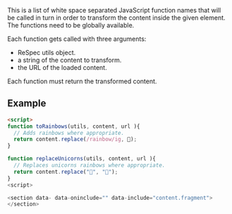 This is a list of white space separated JavaScript function names that will be called in turn in order to transform the content inside the given element. The functions need to be globally available.

Each function gets called with three arguments:
 * ReSpec utils object.
 * a string of the content to transform.
 * the URL of the loaded content. 

Each function must return the transformed content.

## Example
```HTML
<script>
function toRainbows(utils, content, url ){
  // Adds rainbows where appropriate.
  return content.replace(/rainbow/ig, 🌈);
}

function replaceUnicorns(utils, content, url ){
  // Replaces unicorns rainbows where appropriate.
  return content.replace("🦄", "🐴");
}
<script>

<section data- data-oninclude="" data-include="content.fragment">
</section>
```